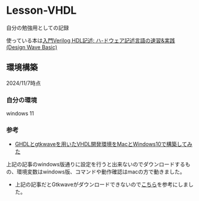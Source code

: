# Lesson-VHDL

自分の勉強用としての記録

使っている本は[入門Verilog HDL記述: ハ-ドウェア記述言語の速習&実践 (Design Wave Basic)](https://amzn.asia/d/g4Fhz7g)

## 環境構築

2024/11/7時点

### 自分の環境

windows 11

### 参考

- [GHDLとgtkwaveを用いたVHDL開発環境をMacとWindows10で構築してみた](https://qiita.com/yamadasuzaku/items/69509547e605a2115c25#gtkwave-1)

上記の記事のwindows版通りに設定を行うと出来ないのでダウンロードするもの、環境変数はwindows版、コマンドや動作確認はmacの方で動きました。

- 上記の記事だとGtkwaveがダウンロードできないので[こちら](https://www.acri.c.titech.ac.jp/wordpress/archives/13272)を参考にしました。
